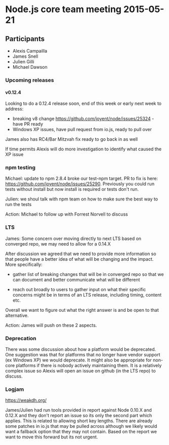 # Node.js core team meeting 2015-05-21

## Participants

* Alexis Campailla
* James Snell
* Julien Gilli
* Michael Dawson

### Upcoming releases

#### v0.12.4
Looking to do a 0.12.4 release soon, end of this week or early next week to address:

* breaking v8 change https://github.com/joyent/node/issues/25324 - have PR ready
* Windows XP issues, have pull request from io.js, ready to pull over

James also has RC4/Bar Mitzvah fix ready to go back in as well

If time permits Alexis will do more investigation to identify what caused the XP issue

### npm testing

Michael: update to npm 2.8.4 broke our test-npm target.  PR to fix is here:
https://github.com/joyent/node/issues/25290.  Previously you could run tests without
install but now install is required or tests don't run.

Julien: we shoul talk with npm team on how to make sure the best way to run the tests

Action: Michael to follow up with Forrest Norvell to discuss

### LTS


James: Some concern over moving directly to next LTS based on converged repo, we may need
to allow for a 0.14.X

After discussion we agreed that we need to provide more information so that people have
a better idea of what will be changing and the impact.  More specifically:

* gather list of breaking changes that will be in converged repo so that we can document
and better communicate what will be different

* reach out broadly to users to gather input on what their specific concerns might be
in terms of an LTS release, including timing, content etc.

Overall we want to figure out what the right answer is and be open to that alternative.

Action: James will push on these 2 aspects.

### Deprecation

There was some discussion about how a platform would be deprecated.  One suggestion was that for
platforms that no longer have vendor support (ex Windows XP) we would deprecate.  It might also
be appropriate for non-core platforms if there is nobody actively maintaining them.   It is a relatively
complex issue so Alexis will open an issue on github (in the LTS repo) to discuss.

### Logjam

https://weakdh.org/

James/Julien had run tools provided in report against Node 0.10.X and 0.12.X and they don't report an
issue so its only the second part which applies.  This is related to allowing short key lengths.
There are already some patches in io.js that may be pulled across although we likely would want a
fallback option that they may not contain.  Based on the report we want to move this forward but
its not urgent.
